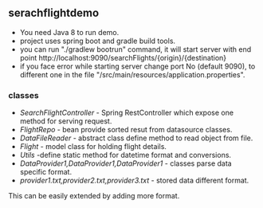 ## serachflightdemo

- You need Java 8 to run demo. 
- project uses spring boot and gradle build tools. 
- you can run "./gradlew bootrun" command, it will start server with end point http://localhost:9090/searchFlights/{origin}/{destination}
- if you face error while starting server change port No (default 9090), to different one in the file "/src/main/resources/application.properties".

### classes 
* *SearchFlightController* - Spring RestController which expose one method for serving request.
* *FlightRepo* - bean provide sorted resut from datasource classes.
* *DataFileReader* - abstract class define method to read object from file.
* *Flight* - model class for holding flight details.
* *Utils* -define static method for datetime format and conversions.
* *DataProvider1,DataProvider1,DataProvider1* - classes parse data specific format.
* *provider1.txt,provider2.txt,provider3.txt* - stored data different format.

This can be easily extended by adding more format.
